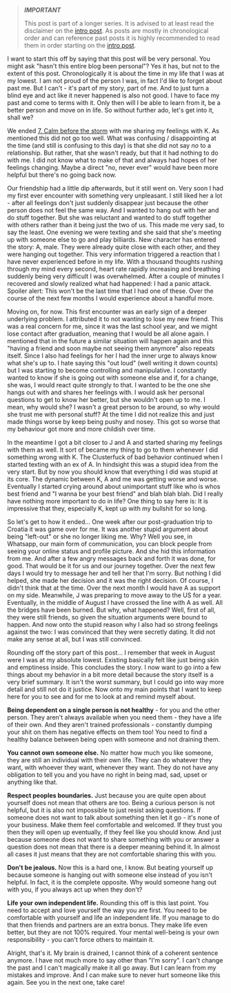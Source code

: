 > **_IMPORTANT_**
>
> This post is part of a longer series.
> It is advised to at least read the disclaimer on the [intro post](/blog/2023-02-03-mental1/).
> As posts are mostly in chronological order and can reference past posts it is highly recommended to read them in order
> starting on the [intro post](/blog/2023-02-03-mental1/).

I want to start this off by saying that this post will be very personal.
You might ask "hasn't this entire blog been personal"?
Yes it has, but not to the extent of this post.
Chronologically it is about the time in my life that I was at my lowest.
I am not proud of the person I was, in fact I'd like to forget about past me.
But I can't - it's part of my story, part of me.
And to just turn a blind eye and act like it never happened is also not good.
I have to face my past and come to terms with it.
Only then will I be able to learn from it, be a better person and move on in life.
So without further ado, let's get into it, shall we?

We ended [7. Calm before the storm](/blog/2023-02-10-mental7/) with me sharing my feelings with K.
As mentioned this did not go too well.
What was confusing / disappointing at the time (and still is confusing to this day) is that she did not say _no_ to a
relationship.
But rather, that she wasn't ready, but that it had nothing to do with me.
I did not know what to make of that and always had hopes of her feelings changing.
Maybe a direct "no, never ever" would have been more helpful but there's no going back now.

Our friendship had a little dip afterwards, but it still went on.
Very soon I had my first ever encounter with something very unpleasant.
I still liked her a lot - after all feelings don't just suddenly disappear just because the other person does not feel
the same way.
And I wanted to hang out with her and do stuff together.
But she was reluctant and wanted to do stuff together with others rather than it being just the two of us.
This made me very sad, to say the least.
One evening we were texting and she said that she's meeting up with someone else to go and play billiards.
New character has entered the story: A, male.
They were already quite close with each other, and they were hanging out together.
This very information triggered a reaction that I have never experienced before in my life.
With a thousand thoughts rushing through my mind every second, heart rate rapidly increasing and breathing suddenly
being very difficult I was overwhelmed.
After a couple of minutes I recovered and slowly realized what had happened: I had a panic attack.
Spoiler alert: This won't be the last time that I had one of these.
Over the course of the next few months I would experience about a handful more.

Moving on, for now.
This first encounter was an early sign of a deeper underlying problem.
I attributed it to not wanting to lose my new friend.
This was a real concern for me, since it was the last school year, and we might lose contact after graduation, meaning
that I would be all alone again.
I mentioned that in the future a similar situation will happen again and this "having a friend and soon maybe not seeing
them anymore" also repeats itself.
Since I also had feelings for her I had the inner urge to always know what she's up to.
I hate saying this "out loud" (well writing it down counts) but I was starting to become controlling and manipulative.
I constantly wanted to know if she is going out with someone else and if, for a change, she was, I would react quite
strongly to that.
I wanted to be the one she hangs out with and shares her feelings with.
I would ask her personal questions to get to know her better, but she wouldn't open up to me.
I mean, why would she?
I wasn't a great person to be around, so why would she trust me with personal stuff?
At the time I did not realize this and just made things worse by keep being pushy and nosey.
This got so worse that my behaviour got more and more childish over time.

In the meantime I got a bit closer to J and A and started sharing my feelings with them as well.
It sort of became my thing to go to them whenever I did something wrong with K.
The Clusterfuck of bad behavior continued when I started texting with an ex of A.
In hindsight this was a stupid idea from the very start.
But by now you should know that everything I did was stupid at its core.
The dynamic between K, A and me was getting worse and worse.
Eventually I started crying around about unimportant stuff like who is whos best friend and "I wanna be your best
friend" and blah blah blah.
Did I really have nothing more important to do in life?
One thing to say here is: It is impressive that they, especially K, kept up with my bullshit for so long.

So let's get to how it ended...
One week after our post-graduation trip to Croatia it was game over for me.
It was another stupid argument about being "left-out" or she no longer liking me.
Why?
Well you see, in Whatsapp, our main form of communication, you can block people from seeing your online status and
profile picture.
And she hid this information from me.
And after a few angry messages back and forth it was done, for good.
That would be it for us and our journey together.
Over the next few days I would try to message her and tell her that I'm sorry.
But nothing I did helped, she made her decision and it was the right decision.
Of course, I didn't think that at the time.
Over the next month I would have A as support on my side.
Meanwhile, J was preparing to move away to the US for a year.
Eventually, in the middle of August I have crossed the line with A as well.
All the bridges have been burned.
But why, what happened?
Well, first of all, they were still friends, so given the situation arguments were bound to happen.
And now onto the stupid reason why I also had so strong feelings against the two:
I was convinced that they were secretly dating.
It did not make any sense at all, but I was still convinced.

Rounding off the story part of this post...
I remember that week in August were I was at my absolute lowest.
Existing basically felt like just being skin and emptiness inside.
This concludes the story.
I now want to go into a few things about my behavior in a bit more detail because the story itself is a very brief
summary.
It isn't the worst summary, but I could go into way more detail and still not do it justice.
Now onto my main points that I want to keep here for you to see and for me to look at and remind myself about.

**Being dependent on a single person is not healthy** - for you and the other person.
They aren't always available when you need them - they have a life of their own.
And they aren't trained professionals - constantly dumping your shit on them has negative effects on them too!
You need to find a healthy balance between being open with someone and not draining them.

**You cannot own someone else.**
No matter how much you like someone, they are still an individual with their own life.
They can do whatever they want, with whoever they want, whenever they want.
They do not have any obligation to tell you and you have no right in being mad, sad, upset or anything like that.

**Respect peoples boundaries.**
Just because you are quite open about yourself does not mean that others are too.
Being a curious person is not helpful, but it is also not impossible to just resist asking questions.
If someone does not want to talk about something then let it go - it's none of your business.
Make them feel comfortable and welcomed.
If they trust you then they will open up eventually, if they feel like you should know.
And just because someone does not want to share something with you or answer a question does not mean that there is a
deeper meaning behind it.
In almost all cases it just means that they are not comfortable sharing this with you.

**Don't be jealous.**
Now this is a hard one, I know.
But beating yourself up because someone is hanging out with someone else instead of you isn't helpful.
In fact, it is the complete opposite.
Why would someone hang out with you, if you always act up when they don't?

**Life your own independent life.**
Rounding this off is this last point.
You need to accept and love yourself the way you are first.
You need to be comfortable with yourself and life an independent life.
If you manage to do that then friends and partners are an extra bonus.
They make life even better, but they are not 100% required.
Your mental well-being is your own responsibility - you can't force others to maintain it.

Alright, that's it.
My brain is drained, I cannot think of a coherent sentence anymore.
I have not much more to say other than "I'm sorry".
I can't change the past and I can't magically make it all go away.
But I can learn from my mistakes and improve.
And I can make sure to never hurt someone like this again.
See you in the next one, take care!